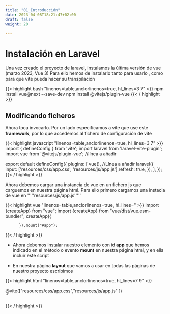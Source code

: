 ```yaml
---
title: "01_Introducción"
date: 2023-04-08T18:21:47+02:00
draft: false
weight: 20

---
```


# Instalación en Laravel

Una vez creado el proyecto de laravel, instalamos la última versión de vue (marzo 2023, Vue 3)
Para ello hemos de instalarlo tanto para usarlo , como para que vite pueda hacer su transpilación

{{< highlight bash "linenos=table,anclorlinenos=true, hl_lines=3 7" >}}
npm install vue@next --save-dev
npm install @vitejs/plugin-vue
{{< / highlight >}}

## Modificando ficheros

Ahora toca invocarlo. Por un lado especificamos a vite que use este **framework**, por lo que accedemos al fichero de
configuración de vite

{{< highlight javascript "linenos=table,anclorlinenos=true, hl_lines=3 7" >}}
import { defineConfig } from 'vite';
import laravel from 'laravel-vite-plugin';
import vue from '@vitejs/plugin-vue'; //línea a añadir

export default defineConfig({
    plugins: [
        vue(), //Línea a añadir
        laravel({
                input: ['resources/css/app.css', 'resources/js/app.js'],refresh: true,
               }),
        ],
    });
{{< / highlight >}}

Ahora debemos cargar una instancia de vue en un fichero js que carguemos en nuestra página html. Para ello primero
cargamos una instacia de vue en '''''resources/js/app.js'''''

{{< highlight vue "linenos=table,anclorlinenos=true, hl_lines=" >}}
import {createApp} from "vue";
import {createApp} from "vue/dist/vue.esm-bundler";
createApp({
           
          }).mount("#app");

{{< / highlight >}}

* Ahora debemos instalar nuestro elemento con id **app** que hemos indicado en el método o evento **mount**
en nuestra página html, y en ella incluir este script

* En nuestra página **layout** que vamos a usar en todas las páginas de nuestro proyecto escribimos

{{< highlight html "linenos=table,anclorlinenos=true, hl_lines=7 9" >}}
<!doctype html>
<html lang="en">
<head>
<!-- código html con sintaxis blade-->
 @vite(["resources/css/app.css","resources/js/app.js" ])
 <body>
  <div id="app">
<!-- código html con sintaxis blade-->
  </div>
 </body>
</html>
``

{{< / highlight >}}



